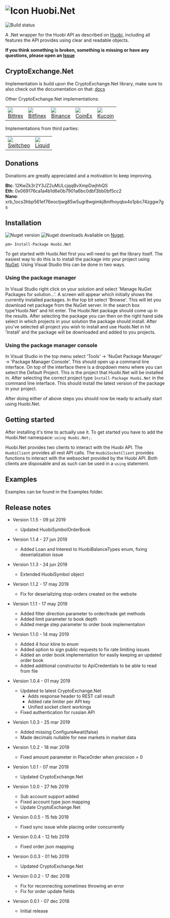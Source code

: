 # ![Icon](https://github.com/JKorf/Huobi.Net/blob/master/Resources/icon.png?raw=true) Huobi.Net 

![Build status](https://travis-ci.org/JKorf/Huobi.Net.svg?branch=master)

A .Net wrapper for the Huobi API as described on [Huobi](https://github.com/huobiapi), including all features the API provides using clear and readable objects.

**If you think something is broken, something is missing or have any questions, please open an [Issue](https://github.com/JKorf/Huobi.Net/issues)**

## CryptoExchange.Net
Implementation is build upon the CryptoExchange.Net library, make sure to also check out the documentation on that: [docs](https://github.com/JKorf/CryptoExchange.Net)

Other CryptoExchange.Net implementations:
<table>
<tr>
<td><a href="https://github.com/JKorf/Bittrex.Net"><img src="https://github.com/JKorf/Bittrex.Net/blob/master/Resources/icon.png?raw=true"></a>
<br />
<a href="https://github.com/JKorf/Bittrex.Net">Bittrex</a>
</td>
<td><a href="https://github.com/JKorf/Bitfinex.Net"><img src="https://github.com/JKorf/Bitfinex.Net/blob/master/Resources/icon.png?raw=true"></a>
<br />
<a href="https://github.com/JKorf/Bitfinex.Net">Bitfinex</a>
</td>
<td><a href="https://github.com/JKorf/Binance.Net"><img src="https://github.com/JKorf/Binance.Net/blob/master/Resources/binance-coin.png?raw=true"></a>
<br />
<a href="https://github.com/JKorf/Binance.Net">Binance</a>
</td>
<td><a href="https://github.com/JKorf/CoinEx.Net"><img src="https://github.com/JKorf/CoinEx.Net/blob/master/Resources/icon.png?raw=true"></a>
<br />
<a href="https://github.com/JKorf/CoinEx.Net">CoinEx</a>
</td>
<td><a href="https://github.com/JKorf/Kucoin.Net"><img src="https://github.com/JKorf/Kucoin.Net/blob/master/Resources/icon.png?raw=true"></a>
<br />
<a href="https://github.com/JKorf/Kucoin.Net">Kucoin</a>
</td>
</table>
Implementations from third parties:
<table>
<tr>
<td><a href="https://github.com/Zaliro/Switcheo.Net"><img src="https://github.com/Zaliro/Switcheo.Net/blob/master/Resources/switcheo-coin.png?raw=true"></a>
<br />
<a href="https://github.com/Zaliro/Switcheo.Net">Switcheo</a>
</td>
	<td><a href="https://github.com/ridicoulous/LiquidQuoine.Net"><img src="https://github.com/ridicoulous/LiquidQuoine.Net/blob/master/Resources/icon.png?raw=true"></a>
<br />
<a href="https://github.com/ridicoulous/LiquidQuoine.Net">Liquid</a>
</td>
</tr>
</table>


## Donations
Donations are greatly appreciated and a motivation to keep improving.

**Btc**:  12KwZk3r2Y3JZ2uMULcjqqBvXmpDwjhhQS  
**Eth**:  0x069176ca1a4b1d6e0b7901a6bc0dbf3bb0bf5cc2  
**Nano**: xrb_1ocs3hbp561ef76eoctjwg85w5ugr8wgimkj8mfhoyqbx4s1pbc74zggw7gs  


## Installation
![Nuget version](https://img.shields.io/nuget/v/Huobi.net.svg)  ![Nuget downloads](https://img.shields.io/nuget/dt/Huobi.Net.svg)
Available on [Nuget](https://www.nuget.org/packages/Huobi.Net/).
```
pm> Install-Package Huobi.Net
```
To get started with Huobi.Net first you will need to get the library itself. The easiest way to do this is to install the package into your project using  [NuGet](https://www.nuget.org/packages/Huobi.Net/). Using Visual Studio this can be done in two ways.

### Using the package manager
In Visual Studio right click on your solution and select 'Manage NuGet Packages for solution...'. A screen will appear which initially shows the currently installed packages. In the top bit select 'Browse'. This will let you download net package from the NuGet server. In the search box type'Huobi.Net' and hit enter. The Huobi.Net package should come up in the results. After selecting the package you can then on the right hand side select in which projects in your solution the package should install. After you've selected all project you wish to install and use Huobi.Net in hit 'Install' and the package will be downloaded and added to you projects.

### Using the package manager console
In Visual Studio in the top menu select 'Tools' -> 'NuGet Package Manager' -> 'Package Manager Console'. This should open up a command line interface. On top of the interface there is a dropdown menu where you can select the Default Project. This is the project that Huobi.Net will be installed in. After selecting the correct project type  `Install-Package Huobi.Net`  in the command line interface. This should install the latest version of the package in your project.

After doing either of above steps you should now be ready to actually start using Huobi.Net.
## Getting started
After installing it's time to actually use it. To get started you have to add the Huobi.Net namespace: `using Huobi.Net;`.

Huobi.Net provides two clients to interact with the Huobi API. The `HuobiClient` provides all rest API calls. The  `HuobiSocketClient`  provides functions to interact with the websocket provided by the Huobi API. Both clients are disposable and as such can be used in a `using` statement.

## Examples
Examples can be found in the Examples folder.

## Release notes
* Version 1.1.5 - 09 jul 2019
	* Updated HuobiSymbolOrderBook

* Version 1.1.4 - 27 jun 2019
	* Added Loan and Interest to HuobiBalanceTypes enum, fixing deserialization issue

* Version 1.1.3 - 24 jun 2019
	* Extended HuobiSymbol object

* Version 1.1.2 - 17 may 2019
	* Fix for deserializing stop-orders created on the website

* Version 1.1.1 - 17 may 2019
	* Added filter direction parameter to order/trade get methods
	* Added limit parameter to book depth
	* Added merge step parameter to order book implementation

* Version 1.1.0 - 14 may 2019
	* Added 4 hour kline to enum
	* Added option to sign public requests to fix rate limiting issues
	* Added an order book implementation for easily keeping an updated order book
	* Added additional constructor to ApiCredentials to be able to read from file

* Version 1.0.4 - 01 may 2019
	* Updated to latest CryptoExchange.Net
		* Adds response header to REST call result
		* Added rate limiter per API key
		* Unified socket client workings
	* Fixed authentication for russian API

* Version 1.0.3 - 25 mar 2019
	* Added missing ConfigureAwait(false)
	* Made decimals nullable for new markets in market data

* Version 1.0.2 - 18 mar 2019
	* Fixed amount parameter in PlaceOrder when precision = 0

* Version 1.0.1 - 07 mar 2019
	* Updated CryptoExchange.Net

* Version 1.0.0 - 27 feb 2019
	* Sub account support added
	* Fixed account type json mapping
	* Update CryptoExchange.Net

* Version 0.0.5 - 15 feb 2019
	* Fixed sync issue while placing order concurrently

* Version 0.0.4 - 12 feb 2019
	* Fixed order json mapping
	
* Version 0.0.3 - 01 feb 2019
	* Updated CryptoExchange.Net

* Version 0.0.2 - 17 dec 2018
	* Fix for reconnecting sometimes throwing an error
	* Fix for order update fields

* Version 0.0.1 - 07 dec 2018
	* Initial release
